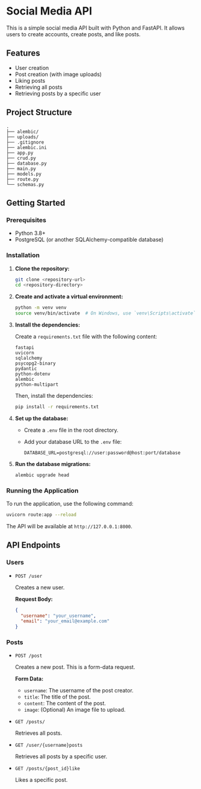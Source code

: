 # Social Media API

This is a simple social media API built with Python and FastAPI. It allows users to create accounts, create posts, and like posts.

## Features

*   User creation
*   Post creation (with image uploads)
*   Liking posts
*   Retrieving all posts
*   Retrieving posts by a specific user

## Project Structure

```
.
├── alembic/
├── uploads/
├── .gitignore
├── alembic.ini
├── app.py
├── crud.py
├── database.py
├── main.py
├── models.py
├── route.py
└── schemas.py
```

## Getting Started

### Prerequisites

*   Python 3.8+
*   PostgreSQL (or another SQLAlchemy-compatible database)

### Installation

1.  **Clone the repository:**

    ```bash
    git clone <repository-url>
    cd <repository-directory>
    ```

2.  **Create and activate a virtual environment:**

    ```bash
    python -m venv venv
    source venv/bin/activate  # On Windows, use `venv\Scripts\activate`
    ```

3.  **Install the dependencies:**

    Create a `requirements.txt` file with the following content:

    ```
    fastapi
    uvicorn
    sqlalchemy
    psycopg2-binary
    pydantic
    python-dotenv
    alembic
    python-multipart
    ```

    Then, install the dependencies:

    ```bash
    pip install -r requirements.txt
    ```

4.  **Set up the database:**

    *   Create a `.env` file in the root directory.
    *   Add your database URL to the `.env` file:

        ```
        DATABASE_URL=postgresql://user:password@host:port/database
        ```

5.  **Run the database migrations:**

    ```bash
    alembic upgrade head
    ```

### Running the Application

To run the application, use the following command:

```bash
uvicorn route:app --reload
```

The API will be available at `http://127.0.0.1:8000`.

## API Endpoints

### Users

*   `POST /user`

    Creates a new user.

    **Request Body:**

    ```json
    {
      "username": "your_username",
      "email": "your_email@example.com"
    }
    ```

### Posts

*   `POST /post`

    Creates a new post. This is a form-data request.

    **Form Data:**

    *   `username`: The username of the post creator.
    *   `title`: The title of the post.
    *   `content`: The content of the post.
    *   `image`: (Optional) An image file to upload.

*   `GET /posts/`

    Retrieves all posts.

*   `GET /user/{username}posts`

    Retrieves all posts by a specific user.

*   `GET /posts/{post_id}like`

    Likes a specific post.
